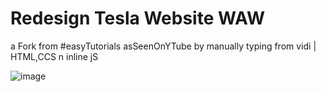 # Redesign Tesla Website WAW
a Fork from #easyTutorials asSeenOnYTube by manually typing from vidi | HTML,CCS n inline jS

![image](https://user-images.githubusercontent.com/103030864/168069830-7c061460-5b45-4649-83ca-26afc8e38654.png)

